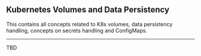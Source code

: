 ## Kubernetes Volumes and Data Persistency ##
This contains all concepts related to K8s volumes, data persistency handling, concepts on secrets handling and ConfigMaps.

---

TBD